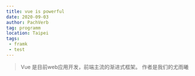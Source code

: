 ```yaml
---
title: vue is powerful
date: 2020-09-03
author: PachVerb
tag: programm
location: Taipei
tags:
 - framk
 - test
---
```

>Vue 是目前web应用开发，前端主流的渐进式框架。 作者是我们的尤雨曦